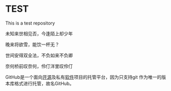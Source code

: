 # TEST
This is a test repository

未知来世相见否，今逢陌上却少年

晚来将欲雪，能饮一杯无？

世间安得双全法，不负如来不负卿

奈何桥前叹奈何，伶仃洋里叹伶仃

 GitHub是一个面向[开源](https://baike.baidu.com/item/开源/20720669)及私有[软件](https://baike.baidu.com/item/软件/12053)项目的托管平台，因为只支持git 作为唯一的版本库格式进行托管，故名GitHub。 